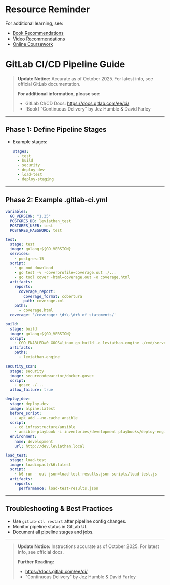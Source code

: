 # Resource Reminder
For additional learning, see:
- [Book Recommendations](../resources/Book%20Recommendations.md)
- [Video Recommendations](../resources/Video%20Recommendations.md)
- [Online Coursework](../resources/Online%20Coursework.md)

# GitLab CI/CD Pipeline Guide

> **Update Notice:** Accurate as of October 2025. For latest info, see official GitLab documentation.
> 
> **For additional information, please see:**
> - GitLab CI/CD Docs: https://docs.gitlab.com/ee/ci/
> - [Book] "Continuous Delivery" by Jez Humble & David Farley

---

## Phase 1: Define Pipeline Stages

- Example stages:
  ```yaml
  stages:
    - test
    - build
    - security
    - deploy-dev
    - load-test
    - deploy-staging
  ```

---

## Phase 2: Example .gitlab-ci.yml

```yaml
variables:
  GO_VERSION: "1.25"
  POSTGRES_DB: leviathan_test
  POSTGRES_USER: test
  POSTGRES_PASSWORD: test

test:
  stage: test
  image: golang:${GO_VERSION}
  services:
    - postgres:15
  script:
    - go mod download
    - go test -v -coverprofile=coverage.out ./...
    - go tool cover -html=coverage.out -o coverage.html
  artifacts:
    reports:
      coverage_report:
        coverage_format: cobertura
        path: coverage.xml
    paths:
      - coverage.html
  coverage: '/coverage: \d+\.\d+% of statements/'

build:
  stage: build
  image: golang:${GO_VERSION}
  script:
    - CGO_ENABLED=0 GOOS=linux go build -o leviathan-engine ./cmd/server
  artifacts:
    paths:
      - leviathan-engine

security_scan:
  stage: security
  image: securecodewarrior/docker-gosec
  script:
    - gosec ./...
  allow_failure: true

deploy_dev:
  stage: deploy-dev
  image: alpine:latest
  before_script:
    - apk add --no-cache ansible
  script:
    - cd infrastructure/ansible
    - ansible-playbook -i inventories/development playbooks/deploy-engine.yml
  environment:
    name: development
    url: http://dev.leviathan.local

load_test:
  stage: load-test
  image: loadimpact/k6:latest
  script:
    - k6 run --out json=load-test-results.json scripts/load-test.js
  artifacts:
    reports:
      performance: load-test-results.json
```

---

## Troubleshooting & Best Practices
- Use `gitlab-ctl restart` after pipeline config changes.
- Monitor pipeline status in GitLab UI.
- Document all pipeline stages and jobs.

---

> **Update Notice:** Instructions accurate as of October 2025. For latest info, see official docs.
> 
> **Further Reading:**
> - https://docs.gitlab.com/ee/ci/
> - "Continuous Delivery" by Jez Humble & David Farley
